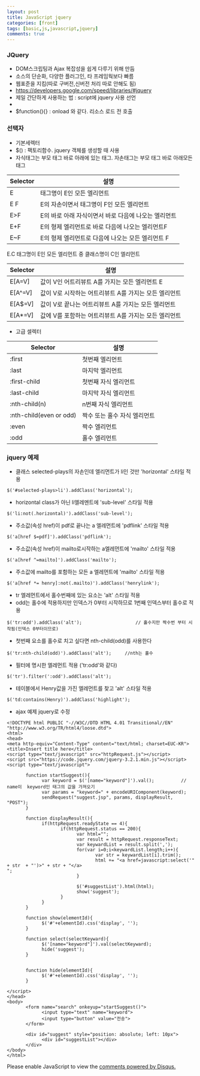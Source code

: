 ```yaml
---
layout: post
title: JavaScript jquery
categories: [front]
tags: [basic,js,javascript,jquery]
comments: true
---
```

### JQuery
- DOM스크립팅과 Ajax 복잡성을 쉽게 다루기 위해 만듬
- 소스의 단순화, 다양한 플러그인, 타 프레임웍보다 빠름
- 웹표준을 지킴(따로 구버전,신버전 처리 따로 안해도 됨)
- https://developers.google.com/speed/libraries/#jquery
- 제일 간단하게 사용하는 법 : script에 jquery 사용 선언
- <script src="https://code.jquery.com/jquery-3.2.1.min.js"></script>
- $function(){} : onload 와 같다. 리소스 로드 전 호출

### 선택자
- 기본세렉터
- $() : 팩토리함수. jquery 객체를 생성할 때 사용
- 자식태그는 부모 태그 바로 아래에 있는 태그. 자손태그는 부모 태그 바로 아래모든 태그


Selector|설명
-------|-------
E|태그명이 E인 모든 엘리먼트
E F|E의 자손이면서 태그명이 F인 모든 엘리먼트
E>F|E의 바로 아래 자식이면서 바로 다음에 나오는 엘리먼트
E+F|E의 형제 엘리먼트로 바로 다음에 나오는 엘리먼트F
E~F|E의 형제 엘리먼트로 다음에 나오는 모든 엘리먼트 F
E.C 태그명이 E인 모든 엘리먼트 중 클래스명이 C인 엘리먼트

Selector|설명
-------|-------
E[A=V]|값이 V인 어트리뷰트 A를 가지는 모든 엘리먼트 E
E[A^=V]|값이 V로 시작하는 어트리뷰트 A를 가지는 모든 엘리먼트
E[A$=V]|값이 V로 끝나는 어트리뷰트 A를 가지는 모든 엘리먼트
E[A*=V]|값에 V를 포함하는 어트리뷰트 A를 가지는 모든 엘리먼트

- 고급 셀렉터

Selector|설명
-------|-------
:first|첫번째 엘리먼트
:last|마지막 엘리먼트
:first-child|첫번째 자식 엘리먼트
:last-child|마지막 자식 엘리먼트
:nth-child(n)|n번째 자식 엘리먼트
:nth-child(even or odd) | 짝수 또는 홀수 자식 엘리먼트
:even | 짝수 엘리먼트
:odd | 홀수 엘리먼트

### jquery 예제
- 클래스 selected-plays의 자손인데 엘리먼트가 li인 것만 'horizontal' 스타일 적용

~~~
$('#selected-plays>li').addClass('horizontal');
~~~
- horizontal class가 아닌 li엘레멘트에 'sub-level' 스타일 적용

~~~
$('li:not(.horizontal)').addClass('sub-level');
~~~
- 주소값(속성 href)이 pdf로 끝나는 a 엘레먼트에 'pdflink' 스타일 적용

~~~
$('a[href $=pdf]').addClass('pdflink');
~~~
- 주소값(속성 href)이 mailto로시작하는 a엘레먼트에 'mailto' 스타일 적용

~~~
$('a[href ^=mailto]').addClass('mailto');
~~~
- 주소값에 mailto를 포함하는 모든 a 엘레먼트에 'mailto' 스타일 적용

~~~
$('a[href *= henry]:not(.mailto)').addClass('henrylink');
~~~
- tr 엘레먼트에서 홀수번째에 있는 요소는 'alt' 스타일 적용
- odd는 홀수에 적용하지만 인덱스가 0부터 시작하므로 1번째 인덱스부터 홀수로 적용

~~~
$('tr:odd').addClass('alt');                    // 홀수지만 짝수번 부터 시작됨(인덱스 0부터이므로)
~~~
- 첫번째 요소를 홀수로 치고 싶다면 nth-child(odd)를 사용한다

~~~
$('tr:nth-child(odd)').addClass('alt');     //nth는 홀수
~~~
- 필터에 명시한 엘레먼트 적용 ('tr:odd'와 같다)

~~~
$('tr').filter(':odd').addClass('alt');
~~~
-  테이블에서 Henry값을 가진 엘레먼트를 찾고 'alt' 스타일 적용

~~~
$('td:contains(Henry)').addClass('highlight');
~~~
- ajax 예제 jquery로 수정

~~~
<!DOCTYPE html PUBLIC "-//W3C//DTD HTML 4.01 Transitional//EN"  "http://www.w3.org/TR/html4/loose.dtd">
<html>
<head>
<meta http-equiv="Content-Type" content="text/html; charset=EUC-KR">
<title>Insert title here</title>
<script type="text/javascript" src="httpRequest.js"></script>
<script src="https://code.jquery.com/jquery-3.2.1.min.js"></script>
<script type="text/javascript">
       
       function startSuggest(){
             var keyword = $('[name="keyword"]').val();          // name이  keyword인 태그의 값을 가져오기
             var params = "keyword=" + encodeURIComponent(keyword);
             sendRequest("suggest.jsp", params, displayResult, "POST");
       }
       
       function displayResult(){
             if(httpRequest.readyState == 4){
                    if(httpRequest.status == 200){
                          var html="";
                          var result = httpRequest.responseText;
                          var keywardList = result.split(',');
                          for(var i=0;i<keywardList.length;i++){
                                 var str = keywardList[i].trim();
                                 html += "<a href=javascript:select('"  + str  + "')>" + str + "</a>
";
                          }
                          
                          $('#suggestList').html(html);
                          show('suggest');
                    }
             }
       }
       
       function show(elementId){
             $('#'+elementId).css('display', '');
       }
       
       function select(selectKeyward){
             $('[name="keyword"]').val(selectKeyward);
             hide('suggest');
       }
       
       
       function hide(elementId){
             $('#'+elementId).css('display', '');
       }
       
</script>
</head>
<body>
       <form name="search" onkeyup="startSuggest()">
             <input type="text" name="keyword">
             <input type="button" value="전송">
       </form>
       
       <div id="suggest" style="position: absolute; left: 10px">
             <div id="suggestList"></div>
       </div>
</body>
</html>
~~~



<div id="disqus_thread"></div>
<script>

/**
*  RECOMMENDED CONFIGURATION VARIABLES: EDIT AND UNCOMMENT THE SECTION BELOW TO INSERT DYNAMIC VALUES FROM YOUR PLATFORM OR CMS.
*  LEARN WHY DEFINING THESE VARIABLES IS IMPORTANT: https://disqus.com/admin/universalcode/#configuration-variables*/
/*
var disqus_config = function () {
this.page.url = PAGE_URL;  // Replace PAGE_URL with your page's canonical URL variable
this.page.identifier = PAGE_IDENTIFIER; // Replace PAGE_IDENTIFIER with your page's unique identifier variable
};
*/
(function() { // DON'T EDIT BELOW THIS LINE
var d = document, s = d.createElement('script');
s.src = 'https://parkwonhui.disqus.com/embed.js';
s.setAttribute('data-timestamp', +new Date());
(d.head || d.body).appendChild(s);
})();
</script>
<noscript>Please enable JavaScript to view the <a href="https://disqus.com/?ref_noscript">comments powered by Disqus.</a></noscript>
                            